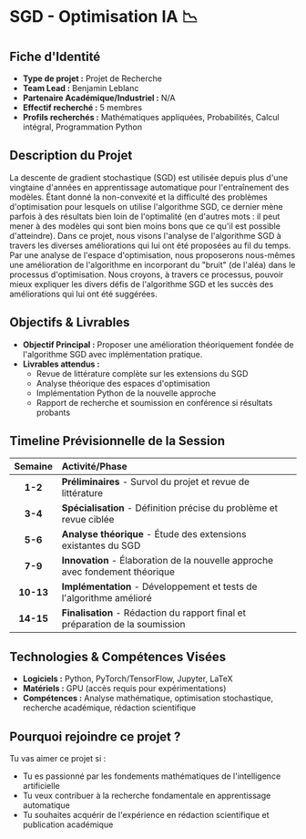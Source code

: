 # SGD - Optimisation IA 📉

## Fiche d'Identité

*   **Type de projet :** Projet de Recherche
*   **Team Lead :** Benjamin Leblanc
*   **Partenaire Académique/Industriel :** N/A
*   **Effectif recherché :** 5 membres
*   **Profils recherchés :** Mathématiques appliquées, Probabilités, Calcul intégral, Programmation Python

## Description du Projet

La descente de gradient stochastique (SGD) est utilisée depuis plus d'une vingtaine d'années en apprentissage automatique pour l'entraînement des modèles. Étant donné la non-convexité et la difficulté des problèmes d'optimisation pour lesquels on utilise l'algorithme SGD, ce dernier mène parfois à des résultats bien loin de l'optimalité (en d'autres mots : il peut mener à des modèles qui sont bien moins bons que ce qu'il est possible d'atteindre). Dans ce projet, nous visons l'analyse de l'algorithme SGD à travers les diverses améliorations qui lui ont été proposées au fil du temps. Par une analyse de l'espace d'optimisation, nous proposerons nous-mêmes une amélioration de l'algorithme en incorporant du "bruit" (de l'aléa) dans le processus d'optimisation. Nous croyons, à travers ce processus, pouvoir mieux expliquer les divers défis de l'algorithme SGD et les succès des améliorations qui lui ont été suggérées.

## Objectifs & Livrables

*   **Objectif Principal :** Proposer une amélioration théoriquement fondée de l'algorithme SGD avec implémentation pratique.
*   **Livrables attendus :**
    *   Revue de littérature complète sur les extensions du SGD
    *   Analyse théorique des espaces d'optimisation
    *   Implémentation Python de la nouvelle approche
    *   Rapport de recherche et soumission en conférence si résultats probants

## Timeline Prévisionnelle de la Session

| Semaine | Activité/Phase |
| :-----: | :------------- |
|  **1-2**  | **Préliminaires** - Survol du projet et revue de littérature |
|  **3-4**  | **Spécialisation** - Définition précise du problème et revue ciblée |
|  **5-6**  | **Analyse théorique** - Étude des extensions existantes du SGD |
|  **7-9**  | **Innovation** - Élaboration de la nouvelle approche avec fondement théorique |
|  **10-13** | **Implémentation** - Développement et tests de l'algorithme amélioré |
|  **14-15** | **Finalisation** - Rédaction du rapport final et préparation de la soumission |

## Technologies & Compétences Visées

*   **Logiciels :** Python, PyTorch/TensorFlow, Jupyter, LaTeX
*   **Matériels :** GPU (accès requis pour expérimentations)
*   **Compétences :** Analyse mathématique, optimisation stochastique, recherche académique, rédaction scientifique

## Pourquoi rejoindre ce projet ?

Tu vas aimer ce projet si :
*   Tu es passionné par les fondements mathématiques de l'intelligence artificielle
*   Tu veux contribuer à la recherche fondamentale en apprentissage automatique
*   Tu souhaites acquérir de l'expérience en rédaction scientifique et publication académique
